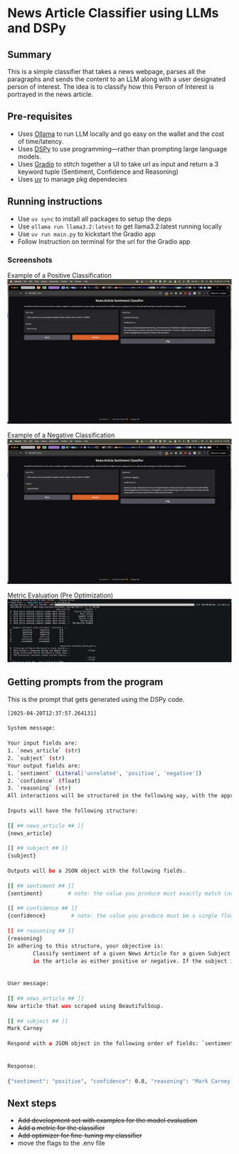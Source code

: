 # News Article Classifier using LLMs and DSPy
## Summary
This is a simple classifier that takes a news webpage, parses all the paragraphs and sends the content to an LLM along with a user designated
person of interest. The idea is to classify how this Person of Interest is portrayed in the news article.

## Pre-requisites
- Uses [Ollama](https://ollama.com/) to run LLM locally and go easy on the wallet and the cost of time/latency.
- Uses [DSPy](https://dspy.ai/) to use programming—rather than prompting large language models.
- Uses [Gradio](https://www.gradio.app/guides/quickstart) to stitch together a UI to take url as input and return a 3 keyword tuple (Sentiment, Confidence and Reasoning)
- Uses [uv](https://docs.astral.sh/uv/) to manage pkg dependecies

## Running instructions
- Use `uv sync` to install all packages to setup the deps
- Use `ollama run llama3.2:latest` to get llama3.2:latest running locally
- Use `uv run main.py` to kickstart the Gradio app
- Follow Instruction on terminal for the url for the Gradio app

### Screenshots
Example of a Positive Classification
![Screenshot of Positive Example](./screenshots/positve-example.png)

Example of a Negative Classification
![Screenshot of Negative Example](./screenshots/negative-example.png)

Metric Evaluation (Pre Optimization)
![evaluation](./screenshots/evaluation.png)

## Getting prompts from the program
This is the prompt that gets generated using the DSPy code.
```bash
[2025-04-20T12:37:57.264131]

System message:

Your input fields are:
1. `news_article` (str)
2. `subject` (str)
Your output fields are:
1. `sentiment` (Literal['unrelated', 'positive', 'negative'])
2. `confidence` (float)
3. `reasoning` (str)
All interactions will be structured in the following way, with the appropriate values filled in.

Inputs will have the following structure:

[[ ## news_article ## ]]
{news_article}

[[ ## subject ## ]]
{subject}

Outputs will be a JSON object with the following fields.

[[ ## sentiment ## ]]
{sentiment}        # note: the value you produce must exactly match (no extra characters) one of: unrelated; positive; negative

[[ ## confidence ## ]]
{confidence}        # note: the value you produce must be a single float value

[[ ## reasoning ## ]]
{reasoning}
In adhering to this structure, your objective is: 
        Classify sentiment of a given News Article for a given Subject as being portrayed 
        in the article as either positive or negative. If the subject is not mentioned, we classify it as unrelated


User message:

[[ ## news_article ## ]]
New article that was scraped using BeautifulSoup.

[[ ## subject ## ]]
Mark Carney

Respond with a JSON object in the following order of fields: `sentiment` (must be formatted as a valid Python Literal['unrelated', 'positive', 'negative']), then `confidence` (must be formatted as a valid Python float), then `reasoning`.


Response:

{"sentiment": "positive", "confidence": 0.8, "reasoning": "Mark Carney is a well-known economist and former Bank of England governor, known for his expertise in finance and economic policy. He has been praised for his leadership and decision-making skills during his time at the Bank of England. In this context, his presence as a leader in the debate suggests a positive sentiment towards him."}
```

## Next steps
- ~~Add development set with examples for the model evaluation~~
- ~~Add a metric for the classifier~~
- ~~Add optimizer for fine-tuning my classifier~~
- move the flags to the .env file 


